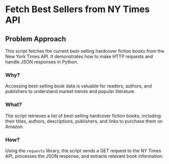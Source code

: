 # Fetch Best Sellers from NY Times API

<div class="content">

## Problem Approach

This script fetches the current best-selling hardcover fiction books from the New York Times API. It demonstrates how to make HTTP requests and handle JSON responses in Python.

### Why?

Accessing best-selling book data is valuable for readers, authors, and publishers to understand market trends and popular literature.

### What?

The script retrieves a list of best-selling hardcover fiction books, including their titles, authors, descriptions, publishers, and links to purchase them on Amazon.

### How?

Using the `requests` library, the script sends a GET request to the NY Times API, processes the JSON response, and extracts relevant book information.
